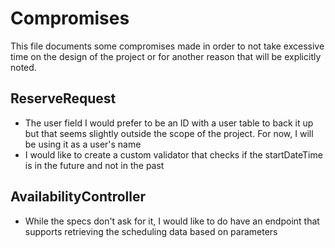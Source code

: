 # Compromises

This file documents some compromises made in order to not take excessive time on the design of the project or for another reason that will be explicitly noted.

## ReserveRequest

- The user field I would prefer to be an ID with a user table to back it up but that seems slightly outside the scope of the project. For now, I will be using it as a user's name
- I would like to create a custom validator that checks if the startDateTime is in the future and not in the past

## AvailabilityController

- While the specs don't ask for it, I would like to do have an endpoint that supports retrieving the scheduling data based on parameters
